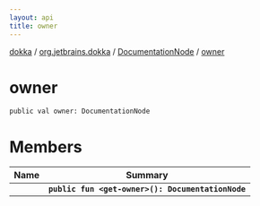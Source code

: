 ```yaml
---
layout: api
title: owner
---
```

[dokka](../../../index.html) / [org.jetbrains.dokka](../../index.html) / [DocumentationNode](../index.html) / [owner](index.html)


# owner


```
public val owner: DocumentationNode
```

# Members

| Name | Summary |
|------|---------|
|[<get-owner>](_get-owner_.html)|**`public fun <get-owner>(): DocumentationNode`**|
